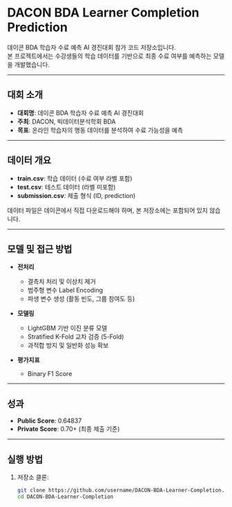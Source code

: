 # DACON BDA Learner Completion Prediction

데이콘 BDA 학습자 수료 예측 AI 경진대회 참가 코드 저장소입니다.  
본 프로젝트에서는 수강생들의 학습 데이터를 기반으로 최종 수료 여부를 예측하는 모델을 개발했습니다.  

---

##  대회 소개
- **대회명**: 데이콘 BDA 학습자 수료 예측 AI 경진대회  
- **주최**: DACON, 빅데이터분석학회 BDA  
- **목표**: 온라인 학습자의 행동 데이터를 분석하여 수료 가능성을 예측  

---

##  데이터 개요
- **train.csv**: 학습 데이터 (수료 여부 라벨 포함)  
- **test.csv**: 테스트 데이터 (라벨 미포함)  
- **submission.csv**: 제출 형식 (ID, prediction)  

 데이터 파일은 데이콘에서 직접 다운로드해야 하며, 본 저장소에는 포함되어 있지 않습니다.  

---

##  모델 및 접근 방법
- **전처리**  
  - 결측치 처리 및 이상치 제거  
  - 범주형 변수 Label Encoding  
  - 파생 변수 생성 (활동 빈도, 그룹 참여도 등)  

- **모델링**  
  - LightGBM 기반 이진 분류 모델  
  - Stratified K-Fold 교차 검증 (5-Fold)  
  - 과적합 방지 및 일반화 성능 확보  

- **평가지표**  
  - Binary F1 Score  

---

## 성과
- **Public Score**: 0.64837  
- **Private Score**: 0.70+ (최종 제출 기준)  

---

##  실행 방법
1. 저장소 클론:
   ```bash
   git clone https://github.com/username/DACON-BDA-Learner-Completion.git
   cd DACON-BDA-Learner-Completion

